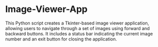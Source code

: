 # Image-Viewer-App
This Python script creates a Tkinter-based image viewer application, allowing users to navigate through a set of images using forward and backward buttons. It includes a status bar indicating the current image number and an exit button for closing the application.
